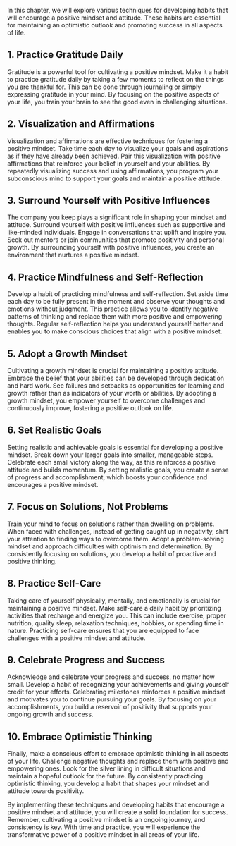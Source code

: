 
In this chapter, we will explore various techniques for developing habits that will encourage a positive mindset and attitude. These habits are essential for maintaining an optimistic outlook and promoting success in all aspects of life.

## 1\. Practice Gratitude Daily

Gratitude is a powerful tool for cultivating a positive mindset. Make it a habit to practice gratitude daily by taking a few moments to reflect on the things you are thankful for. This can be done through journaling or simply expressing gratitude in your mind. By focusing on the positive aspects of your life, you train your brain to see the good even in challenging situations.

## 2\. Visualization and Affirmations

Visualization and affirmations are effective techniques for fostering a positive mindset. Take time each day to visualize your goals and aspirations as if they have already been achieved. Pair this visualization with positive affirmations that reinforce your belief in yourself and your abilities. By repeatedly visualizing success and using affirmations, you program your subconscious mind to support your goals and maintain a positive attitude.

## 3\. Surround Yourself with Positive Influences

The company you keep plays a significant role in shaping your mindset and attitude. Surround yourself with positive influences such as supportive and like-minded individuals. Engage in conversations that uplift and inspire you. Seek out mentors or join communities that promote positivity and personal growth. By surrounding yourself with positive influences, you create an environment that nurtures a positive mindset.

## 4\. Practice Mindfulness and Self-Reflection

Develop a habit of practicing mindfulness and self-reflection. Set aside time each day to be fully present in the moment and observe your thoughts and emotions without judgment. This practice allows you to identify negative patterns of thinking and replace them with more positive and empowering thoughts. Regular self-reflection helps you understand yourself better and enables you to make conscious choices that align with a positive mindset.

## 5\. Adopt a Growth Mindset

Cultivating a growth mindset is crucial for maintaining a positive attitude. Embrace the belief that your abilities can be developed through dedication and hard work. See failures and setbacks as opportunities for learning and growth rather than as indicators of your worth or abilities. By adopting a growth mindset, you empower yourself to overcome challenges and continuously improve, fostering a positive outlook on life.

## 6\. Set Realistic Goals

Setting realistic and achievable goals is essential for developing a positive mindset. Break down your larger goals into smaller, manageable steps. Celebrate each small victory along the way, as this reinforces a positive attitude and builds momentum. By setting realistic goals, you create a sense of progress and accomplishment, which boosts your confidence and encourages a positive mindset.

## 7\. Focus on Solutions, Not Problems

Train your mind to focus on solutions rather than dwelling on problems. When faced with challenges, instead of getting caught up in negativity, shift your attention to finding ways to overcome them. Adopt a problem-solving mindset and approach difficulties with optimism and determination. By consistently focusing on solutions, you develop a habit of proactive and positive thinking.

## 8\. Practice Self-Care

Taking care of yourself physically, mentally, and emotionally is crucial for maintaining a positive mindset. Make self-care a daily habit by prioritizing activities that recharge and energize you. This can include exercise, proper nutrition, quality sleep, relaxation techniques, hobbies, or spending time in nature. Practicing self-care ensures that you are equipped to face challenges with a positive mindset and attitude.

## 9\. Celebrate Progress and Success

Acknowledge and celebrate your progress and success, no matter how small. Develop a habit of recognizing your achievements and giving yourself credit for your efforts. Celebrating milestones reinforces a positive mindset and motivates you to continue pursuing your goals. By focusing on your accomplishments, you build a reservoir of positivity that supports your ongoing growth and success.

## 10\. Embrace Optimistic Thinking

Finally, make a conscious effort to embrace optimistic thinking in all aspects of your life. Challenge negative thoughts and replace them with positive and empowering ones. Look for the silver lining in difficult situations and maintain a hopeful outlook for the future. By consistently practicing optimistic thinking, you develop a habit that shapes your mindset and attitude towards positivity.

By implementing these techniques and developing habits that encourage a positive mindset and attitude, you will create a solid foundation for success. Remember, cultivating a positive mindset is an ongoing journey, and consistency is key. With time and practice, you will experience the transformative power of a positive mindset in all areas of your life.
